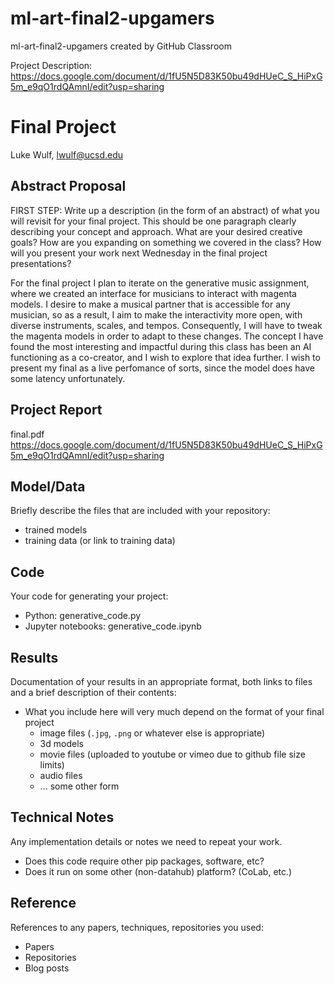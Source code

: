 # ml-art-final2-upgamers
ml-art-final2-upgamers created by GitHub Classroom

Project Description: https://docs.google.com/document/d/1fU5N5D83K50bu49dHUeC_S_HiPxG5m_e9qO1rdQAmnI/edit?usp=sharing

# Final Project

Luke Wulf, lwulf@ucsd.edu

## Abstract Proposal

FIRST STEP: Write up a description (in the form of an abstract) of what you will revisit for your final project. This should be one paragraph clearly describing your concept and approach. What are your desired creative goals? How are you expanding on something we covered in the class? How will you present your work next Wednesday in the final project presentations? 

For the final project I plan to iterate on the generative music assignment, where we created an interface for musicians to interact with magenta models. I desire to make a musical partner that is accessible for any musician, so as a result, I aim to make the interactivity more open, with diverse instruments, scales, and tempos. Consequently, I will have to tweak the magenta models in order to adapt to these changes. The concept I have found the most interesting and impactful during this class has been an AI functioning as a co-creator, and I wish to explore that idea further. I wish to present my final as a live perfomance of sorts, since the model does have some latency unfortunately.

## Project Report

final.pdf
https://docs.google.com/document/d/1fU5N5D83K50bu49dHUeC_S_HiPxG5m_e9qO1rdQAmnI/edit?usp=sharing

## Model/Data

Briefly describe the files that are included with your repository:
- trained models
- training data (or link to training data)

## Code

Your code for generating your project:
- Python: generative_code.py
- Jupyter notebooks: generative_code.ipynb

## Results

Documentation of your results in an appropriate format, both links to files and a brief description of their contents:
- What you include here will very much depend on the format of your final project
  - image files (`.jpg`, `.png` or whatever else is appropriate)
  - 3d models
  - movie files (uploaded to youtube or vimeo due to github file size limits)
  - audio files
  - ... some other form

## Technical Notes

Any implementation details or notes we need to repeat your work. 
- Does this code require other pip packages, software, etc?
- Does it run on some other (non-datahub) platform? (CoLab, etc.)

## Reference

References to any papers, techniques, repositories you used:
- Papers
- Repositories
- Blog posts
